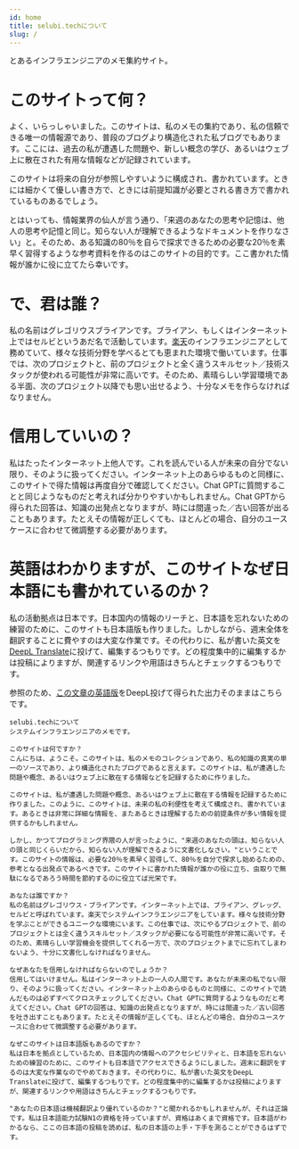 ```yaml
---
id: home
title: selubi.techについて
slug: /
---
```

とあるインフラエンジニアのメモ集約サイト。

# このサイトって何？
よく、いらっしゃいました。このサイトは、私のメモの集約であり、私の信頼できる唯一の情報源であり、普段のブログより構造化された私ブログでもあります。ここには、過去の私が遭遇した問題や、新しい概念の学び、あるいはウェブ上に散在された有用な情報などが記録されています。

このサイトは将来の自分が参照しやすいように構成され、書かれています。ときには細かくて優しい書き方で、ときには前提知識が必要とされる書き方で書かれているものあるでしょう。

とはいっても、情報業界の仙人が言う通り、「来週のあなたの思考や記憶は、他人の思考や記憶と同じ。知らない人が理解できるようなドキュメントを作りなさい」と。そのため、ある知識の80％を自らで探求できるための必要な20％を素早く習得するような参考資料を作るのはこのサイトの目的です。ここ書かれた情報が誰かに役に立てたら幸いです。

# で、君は誰？
私の名前はグレゴリウスブライアンです。ブライアン、もしくはインターネット上ではセルビというあだ名で活動しています。[楽天](https://corp.rakuten.co.jp/about/)のインフラエンジニアとして務めていて、様々な技術分野を学べるとても恵まれた環境で働いています。仕事では、次のプロジェクトと、前のプロジェクトと全く違うスキルセット／技術スタックが使われる可能性が非常に高いです。そのため、素晴らしい学習環境である半面、次のプロジェクト以降でも思い出せるよう、十分なメモを作らなければなりません。

# 信用していいの？
私はたったインターネット上他人です。これを読んでいる人が未来の自分でない限り、そのように扱ってください。インターネット上のあらゆるものと同様に、このサイトで得た情報は再度自分で確認してください。Chat GPTに質問することと同じようなものだと考えれば分かりやすいかもしれません。Chat GPTから得られた回答は、知識の出発点となりますが、時には間違った／古い回答が出ることもあります。たとえその情報が正しくても、ほとんどの場合、自分のユースケースに合わせて微調整する必要があります。

# 英語はわかりますが、このサイトなぜ日本語にも書かれているのか？
私の活動拠点は日本です。日本国内の情報のリーチと、日本語を忘れないための練習のために、このサイトも日本語版も作りました。しかしながら、週末全体を翻訳することに費やすのは大変な作業です。その代わりに、私が書いた英文を[DeepL Translate](https://www.deepl.com/en/translator)に投げて、編集するつもりです。どの程度集中的に編集するかは投稿によりますが、関連するリンクや用語はきちんとチェックするつもりです。

参照のため、[この文章の英語版](https://notes.selubi.tech)をDeepL投げて得られた出力そのままはこちらです。
```
selubi.techについて
システムインフラエンジニアのメモです。

このサイトは何ですか？
こんにちは、ようこそ。このサイトは、私のメモのコレクションであり、私の知識の真実の単一のソースであり、より構造化されたブログであると言えます。このサイトは、私が遭遇した問題や概念、あるいはウェブ上に散在する情報などを記録するために作りました。

このサイトは、私が遭遇した問題や概念、あるいはウェブ上に散在する情報を記録するために作りました。このように、このサイトは、未来の私の利便性を考えて構成され、書かれています。あるときは非常に詳細な情報を、またあるときは理解するための前提条件が多い情報を提供するかもしれません。

しかし、かつてプログラミング界隈の人が言ったように、"来週のあなたの頭は、知らない人の頭と同じくらいだから、知らない人が理解できるように文書化しなさい。"ということです。このサイトの情報は、必要な20％を素早く習得して、80％を自分で探求し始めるための、参考となる出発点であるべきです。このサイトに書かれた情報が誰かの役に立ち、虫取りで無駄になるであろう時間を節約するのに役立てば光栄です。

あなたは誰ですか？
私の名前はグレゴリウス・ブライアンです。インターネット上では、ブライアン、グレッグ、セルビと呼ばれています。楽天でシステムインフラエンジニアをしています。様々な技術分野を学ぶことができるユニークな環境にいます。この仕事では、次にやるプロジェクトで、前のプロジェクトとは全く違うスキルセット／スタックが必要になる可能性が非常に高いです。そのため、素晴らしい学習機会を提供してくれる一方で、次のプロジェクトまでに忘れてしまわないよう、十分に文書化しなければなりません。

なぜあなたを信用しなければならないのでしょうか？
信用してはいけません。私はインターネット上の一人の人間です。あなたが未来の私でない限り、そのように扱ってください。インターネット上のあらゆるものと同様に、このサイトで読んだものは必ずすべてクロスチェックしてください。Chat GPTに質問するようなものだと考えてください。Chat GPTの回答は、知識の出発点となりますが、時には間違った／古い回答を吐き出すこともあります。たとえその情報が正しくても、ほとんどの場合、自分のユースケースに合わせて微調整する必要があります。

なぜこのサイトは日本語版もあるのですか？
私は日本を拠点としているため、日本国内の情報へのアクセシビリティと、日本語を忘れないための練習のために、このサイトも日本語でアクセスできるようにしました。週末に翻訳をするのは大変な作業なのでやめておきます。その代わりに、私が書いた英文をDeepL Translateに投げて、編集するつもりです。どの程度集中的に編集するかは投稿によりますが、関連するリンクや用語はきちんとチェックするつもりです。

"あなたの日本語は機械翻訳より優れているのか？"と聞かれるかもしれませんが、それは正論です。私は日本語能力試験N1の資格を持っていますが、資格はあくまで資格です。日本語がわかるなら、ここの日本語の投稿を読めば、私の日本語の上手・下手を測ることができるはずです。
```

